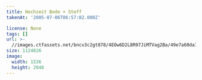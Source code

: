 ```yaml
---
title: Hochzeit Bodo + Steff
takenAt: '2005-07-06T06:57:02.000Z'

license: None
tags: []
url: >-
  //images.ctfassets.net/bncv3c2gt878/4EOw6D2L8R97JiMTVag2Ba/49e7a60da73cd09266425bbf6c1aa2b0/hochzeit-bodo--steff_4560369384_o
size: 1124826
image:
  width: 1536
  height: 2048
---
```


